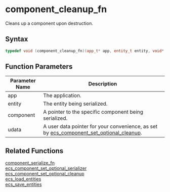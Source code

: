 # component_cleanup_fn

Cleans up a component upon destruction.

## Syntax

```cpp
typedef void (component_cleanup_fn)(app_t* app, entity_t entity, void* component, void* udata);
```

## Function Parameters

Parameter Name | Description
--- | ---
app | The application.
entity | The entity being serialized.
component | A pointer to the specific component being serialized.
udata | A user data pointer for your convenience, as set by [ecs_component_set_optional_cleanup](https://github.com/RandyGaul/cute_framework/blob/master/doc/ecs/ecs_component_set_optional_cleanup.md).

## Related Functions

[component_serialize_fn](https://github.com/RandyGaul/cute_framework/blob/master/doc/ecs/component_serialize_fn.md)  
[ecs_component_set_optional_serializer](https://github.com/RandyGaul/cute_framework/blob/master/doc/ecs/ecs_component_set_optional_serializer.md)  
[ecs_component_set_optional_cleanup](https://github.com/RandyGaul/cute_framework/blob/master/doc/ecs/ecs_component_set_optional_cleanup.md)  
[ecs_load_entities](https://github.com/RandyGaul/cute_framework/blob/master/doc/ecs/ecs_load_entities.md)  
[ecs_save_entities](https://github.com/RandyGaul/cute_framework/blob/master/doc/ecs/ecs_save_entities.md)  

